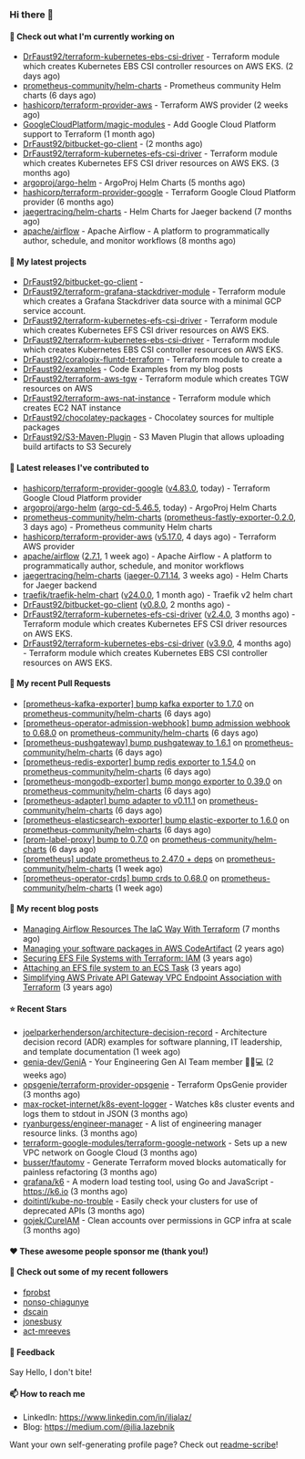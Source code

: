 ### Hi there 👋

#### 👷 Check out what I'm currently working on

- [DrFaust92/terraform-kubernetes-ebs-csi-driver](https://github.com/DrFaust92/terraform-kubernetes-ebs-csi-driver) - Terraform module which creates Kubernetes EBS CSI controller resources on AWS EKS. (2 days ago)
- [prometheus-community/helm-charts](https://github.com/prometheus-community/helm-charts) - Prometheus community Helm charts (6 days ago)
- [hashicorp/terraform-provider-aws](https://github.com/hashicorp/terraform-provider-aws) - Terraform AWS provider (2 weeks ago)
- [GoogleCloudPlatform/magic-modules](https://github.com/GoogleCloudPlatform/magic-modules) - Add Google Cloud Platform support to Terraform (1 month ago)
- [DrFaust92/bitbucket-go-client](https://github.com/DrFaust92/bitbucket-go-client) -  (2 months ago)
- [DrFaust92/terraform-kubernetes-efs-csi-driver](https://github.com/DrFaust92/terraform-kubernetes-efs-csi-driver) - Terraform module which creates Kubernetes EFS CSI driver resources on AWS EKS. (3 months ago)
- [argoproj/argo-helm](https://github.com/argoproj/argo-helm) - ArgoProj Helm Charts (5 months ago)
- [hashicorp/terraform-provider-google](https://github.com/hashicorp/terraform-provider-google) - Terraform Google Cloud Platform provider (6 months ago)
- [jaegertracing/helm-charts](https://github.com/jaegertracing/helm-charts) - Helm Charts for Jaeger backend (7 months ago)
- [apache/airflow](https://github.com/apache/airflow) - Apache Airflow - A platform to programmatically author, schedule, and monitor workflows (8 months ago)

#### 🌱 My latest projects

- [DrFaust92/bitbucket-go-client](https://github.com/DrFaust92/bitbucket-go-client) - 
- [DrFaust92/terraform-grafana-stackdriver-module](https://github.com/DrFaust92/terraform-grafana-stackdriver-module) - Terraform module which creates a Grafana Stackdriver data source with a minimal GCP service account.
- [DrFaust92/terraform-kubernetes-efs-csi-driver](https://github.com/DrFaust92/terraform-kubernetes-efs-csi-driver) - Terraform module which creates Kubernetes EFS CSI driver resources on AWS EKS.
- [DrFaust92/terraform-kubernetes-ebs-csi-driver](https://github.com/DrFaust92/terraform-kubernetes-ebs-csi-driver) - Terraform module which creates Kubernetes EBS CSI controller resources on AWS EKS.
- [DrFaust92/coralogix-fluntd-terraform](https://github.com/DrFaust92/coralogix-fluntd-terraform) - Terraform module to create a 
- [DrFaust92/examples](https://github.com/DrFaust92/examples) - Code Examples from my blog posts
- [DrFaust92/terraform-aws-tgw](https://github.com/DrFaust92/terraform-aws-tgw) - Terraform module which creates TGW resources on AWS
- [DrFaust92/terraform-aws-nat-instance](https://github.com/DrFaust92/terraform-aws-nat-instance) - Terraform module which creates EC2 NAT instance
- [DrFaust92/chocolatey-packages](https://github.com/DrFaust92/chocolatey-packages) - Chocolatey sources for multiple packages
- [DrFaust92/S3-Maven-Plugin](https://github.com/DrFaust92/S3-Maven-Plugin) - S3 Maven Plugin that allows uploading build artifacts to S3 Securely

#### 🔭 Latest releases I've contributed to

- [hashicorp/terraform-provider-google](https://github.com/hashicorp/terraform-provider-google) ([v4.83.0](https://github.com/hashicorp/terraform-provider-google/releases/tag/v4.83.0), today) - Terraform Google Cloud Platform provider
- [argoproj/argo-helm](https://github.com/argoproj/argo-helm) ([argo-cd-5.46.5](https://github.com/argoproj/argo-helm/releases/tag/argo-cd-5.46.5), today) - ArgoProj Helm Charts
- [prometheus-community/helm-charts](https://github.com/prometheus-community/helm-charts) ([prometheus-fastly-exporter-0.2.0](https://github.com/prometheus-community/helm-charts/releases/tag/prometheus-fastly-exporter-0.2.0), 3 days ago) - Prometheus community Helm charts
- [hashicorp/terraform-provider-aws](https://github.com/hashicorp/terraform-provider-aws) ([v5.17.0](https://github.com/hashicorp/terraform-provider-aws/releases/tag/v5.17.0), 4 days ago) - Terraform AWS provider
- [apache/airflow](https://github.com/apache/airflow) ([2.7.1](https://github.com/apache/airflow/releases/tag/2.7.1), 1 week ago) - Apache Airflow - A platform to programmatically author, schedule, and monitor workflows
- [jaegertracing/helm-charts](https://github.com/jaegertracing/helm-charts) ([jaeger-0.71.14](https://github.com/jaegertracing/helm-charts/releases/tag/jaeger-0.71.14), 3 weeks ago) - Helm Charts for Jaeger backend
- [traefik/traefik-helm-chart](https://github.com/traefik/traefik-helm-chart) ([v24.0.0](https://github.com/traefik/traefik-helm-chart/releases/tag/v24.0.0), 1 month ago) - Traefik v2 helm chart
- [DrFaust92/bitbucket-go-client](https://github.com/DrFaust92/bitbucket-go-client) ([v0.8.0](https://github.com/DrFaust92/bitbucket-go-client/releases/tag/v0.8.0), 2 months ago) - 
- [DrFaust92/terraform-kubernetes-efs-csi-driver](https://github.com/DrFaust92/terraform-kubernetes-efs-csi-driver) ([v2.4.0](https://github.com/DrFaust92/terraform-kubernetes-efs-csi-driver/releases/tag/v2.4.0), 3 months ago) - Terraform module which creates Kubernetes EFS CSI driver resources on AWS EKS.
- [DrFaust92/terraform-kubernetes-ebs-csi-driver](https://github.com/DrFaust92/terraform-kubernetes-ebs-csi-driver) ([v3.9.0](https://github.com/DrFaust92/terraform-kubernetes-ebs-csi-driver/releases/tag/v3.9.0), 4 months ago) - Terraform module which creates Kubernetes EBS CSI controller resources on AWS EKS.

#### 🔨 My recent Pull Requests

- [[prometheus-kafka-exporter] bump kafka exporter to 1.7.0](https://github.com/prometheus-community/helm-charts/pull/3787) on [prometheus-community/helm-charts](https://github.com/prometheus-community/helm-charts) (6 days ago)
- [[prometheus-operator-admission-webhook] bump admission webhook to 0.68.0](https://github.com/prometheus-community/helm-charts/pull/3786) on [prometheus-community/helm-charts](https://github.com/prometheus-community/helm-charts) (6 days ago)
- [[prometheus-pushgateway] bump pushgateway to 1.6.1](https://github.com/prometheus-community/helm-charts/pull/3785) on [prometheus-community/helm-charts](https://github.com/prometheus-community/helm-charts) (6 days ago)
- [[prometheus-redis-exporter] bump redis exporter to 1.54.0](https://github.com/prometheus-community/helm-charts/pull/3784) on [prometheus-community/helm-charts](https://github.com/prometheus-community/helm-charts) (6 days ago)
- [[prometheus-mongodb-exporter] bump mongo exporter to 0.39.0](https://github.com/prometheus-community/helm-charts/pull/3783) on [prometheus-community/helm-charts](https://github.com/prometheus-community/helm-charts) (6 days ago)
- [[prometheus-adapter] bump adapter to v0.11.1](https://github.com/prometheus-community/helm-charts/pull/3782) on [prometheus-community/helm-charts](https://github.com/prometheus-community/helm-charts) (6 days ago)
- [[prometheus-elasticsearch-exporter]  bump elastic-exporter to 1.6.0](https://github.com/prometheus-community/helm-charts/pull/3781) on [prometheus-community/helm-charts](https://github.com/prometheus-community/helm-charts) (6 days ago)
- [[prom-label-proxy] bump to 0.7.0](https://github.com/prometheus-community/helm-charts/pull/3780) on [prometheus-community/helm-charts](https://github.com/prometheus-community/helm-charts) (6 days ago)
- [[prometheus] update prometheus to 2.47.0 &#43; deps](https://github.com/prometheus-community/helm-charts/pull/3774) on [prometheus-community/helm-charts](https://github.com/prometheus-community/helm-charts) (1 week ago)
- [[prometheus-operator-crds] bump crds to 0.68.0](https://github.com/prometheus-community/helm-charts/pull/3771) on [prometheus-community/helm-charts](https://github.com/prometheus-community/helm-charts) (1 week ago)

#### 📜 My recent blog posts

- [Managing Airflow Resources The IaC Way With Terraform](https://engineering.placer.ai/managing-airflow-resources-the-iac-way-with-terraform-ea5b8db573ad?source=rss-cac402f06fa8------2) (7 months ago)
- [Managing your software packages in AWS CodeArtifact](https://medium.com/@ilia.lazebnik/managing-your-software-packages-in-aws-codeartifact-12d00053e243?source=rss-cac402f06fa8------2) (2 years ago)
- [Securing EFS File Systems with Terraform: IAM](https://medium.com/@ilia.lazebnik/securing-efs-file-systems-with-terraform-iam-d2a066c198ab?source=rss-cac402f06fa8------2) (3 years ago)
- [Attaching an EFS file system to an ECS Task](https://medium.com/@ilia.lazebnik/attaching-an-efs-file-system-to-an-ecs-task-7bd15b76a6ef?source=rss-cac402f06fa8------2) (3 years ago)
- [Simplifying AWS Private API Gateway VPC Endpoint Association with Terraform](https://medium.com/@ilia.lazebnik/simplifying-aws-private-api-gateway-vpc-endpoint-association-with-terraform-b379a247afbf?source=rss-cac402f06fa8------2) (3 years ago)

#### ⭐ Recent Stars

- [joelparkerhenderson/architecture-decision-record](https://github.com/joelparkerhenderson/architecture-decision-record) - Architecture decision record (ADR) examples for software planning, IT leadership, and template documentation (1 week ago)
- [genia-dev/GeniA](https://github.com/genia-dev/GeniA) - Your Engineering Gen AI Team member 🧬🤖💻 (2 weeks ago)
- [opsgenie/terraform-provider-opsgenie](https://github.com/opsgenie/terraform-provider-opsgenie) - Terraform OpsGenie provider (3 months ago)
- [max-rocket-internet/k8s-event-logger](https://github.com/max-rocket-internet/k8s-event-logger) - Watches k8s cluster events and logs them to stdout in JSON (3 months ago)
- [ryanburgess/engineer-manager](https://github.com/ryanburgess/engineer-manager) - A list of engineering manager resource links. (3 months ago)
- [terraform-google-modules/terraform-google-network](https://github.com/terraform-google-modules/terraform-google-network) - Sets up a new VPC network on Google Cloud (3 months ago)
- [busser/tfautomv](https://github.com/busser/tfautomv) - Generate Terraform moved blocks automatically for painless refactoring (3 months ago)
- [grafana/k6](https://github.com/grafana/k6) - A modern load testing tool, using Go and JavaScript - https://k6.io (3 months ago)
- [doitintl/kube-no-trouble](https://github.com/doitintl/kube-no-trouble) - Easily check your clusters for use of deprecated APIs (3 months ago)
- [gojek/CureIAM](https://github.com/gojek/CureIAM) - Clean accounts over permissions in GCP infra at scale (3 months ago)

#### ❤️ These awesome people sponsor me (thank you!)


#### 👯 Check out some of my recent followers

- [fprobst](https://github.com/fprobst)
- [nonso-chiagunye](https://github.com/nonso-chiagunye)
- [dscain](https://github.com/dscain)
- [jonesbusy](https://github.com/jonesbusy)
- [act-mreeves](https://github.com/act-mreeves)

#### 💬 Feedback

Say Hello, I don't bite!

#### 📫 How to reach me

- LinkedIn: https://www.linkedin.com/in/ilialaz/
- Blog: https://medium.com/@ilia.lazebnik

Want your own self-generating profile page? Check out [readme-scribe](https://github.com/muesli/readme-scribe)!


